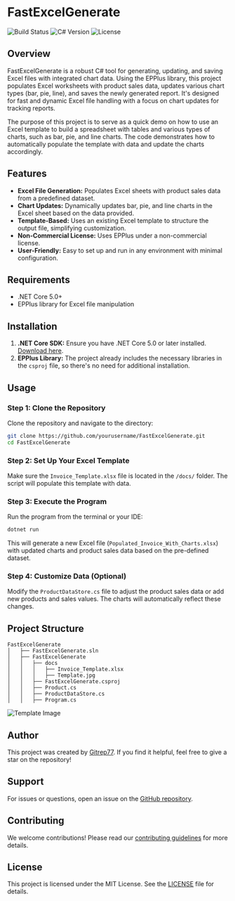 
# FastExcelGenerate

![Build Status](https://img.shields.io/badge/build-passing-brightgreen) ![C# Version](https://img.shields.io/badge/C%23-7.0%2B-blue) ![License](https://img.shields.io/badge/license-MIT-blue)

## Overview

FastExcelGenerate is a robust C# tool for generating, updating, and saving Excel files with integrated chart data. Using the EPPlus library, this project populates Excel worksheets with product sales data, updates various chart types (bar, pie, line), and saves the newly generated report. It's designed for fast and dynamic Excel file handling with a focus on chart updates for tracking reports.

The purpose of this project is to serve as a quick demo on how to use an Excel template to build a spreadsheet with tables and various types of charts, such as bar, pie, and line charts. The code demonstrates how to automatically populate the template with data and update the charts accordingly.

## Features

- **Excel File Generation:** Populates Excel sheets with product sales data from a predefined dataset.
- **Chart Updates:** Dynamically updates bar, pie, and line charts in the Excel sheet based on the data provided.
- **Template-Based:** Uses an existing Excel template to structure the output file, simplifying customization.
- **Non-Commercial License:** Uses EPPlus under a non-commercial license.
- **User-Friendly:** Easy to set up and run in any environment with minimal configuration.

## Requirements

- .NET Core 5.0+
- EPPlus library for Excel file manipulation

## Installation

1. **.NET Core SDK:** Ensure you have .NET Core 5.0 or later installed. [Download here](https://dotnet.microsoft.com/download).
2. **EPPlus Library:** The project already includes the necessary libraries in the `csproj` file, so there's no need for additional installation.

## Usage

### Step 1: Clone the Repository

Clone the repository and navigate to the directory:
```sh
git clone https://github.com/yourusername/FastExcelGenerate.git
cd FastExcelGenerate
```

### Step 2: Set Up Your Excel Template

Make sure the `Invoice_Template.xlsx` file is located in the `/docs/` folder. The script will populate this template with data.

### Step 3: Execute the Program

Run the program from the terminal or your IDE:
```sh
dotnet run
```

This will generate a new Excel file (`Populated_Invoice_With_Charts.xlsx`) with updated charts and product sales data based on the pre-defined dataset.

### Step 4: Customize Data (Optional)

Modify the `ProductDataStore.cs` file to adjust the product sales data or add new products and sales values. The charts will automatically reflect these changes.

## Project Structure

```plaintext
FastExcelGenerate
│   ├── FastExcelGenerate.sln
│   ├── FastExcelGenerate
│   │   ├── docs
│   │   │   ├── Invoice_Template.xlsx
│   │   │   ├── Template.jpg
│   │   ├── FastExcelGenerate.csproj
│   │   ├── Product.cs
│   │   ├── ProductDataStore.cs
│   │   ├── Program.cs
```

![Template Image](FastExcelGenerate/docs/Template.jpg)

## Author

This project was created by [Gitrep77](https://github.com/Gitrep77). If you find it helpful, feel free to give a star on the repository!

## Support

For issues or questions, open an issue on the [GitHub repository](https://github.com/Gitrep77/FastExcelGenerate/issues).

## Contributing

We welcome contributions! Please read our [contributing guidelines](CONTRIBUTING.md) for more details.

## License

This project is licensed under the MIT License. See the [LICENSE](LICENSE) file for details.
